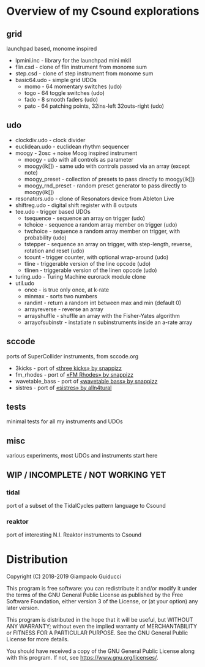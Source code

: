 #  Overview of my Csound explorations

## grid

launchpad based, monome inspired

- lpmini.inc - library for the launchpad mini mkII
- flin.csd - clone of flin instrument from monome sum
- step.csd - clone of step instrument from monome sum
- basic64.udo - simple grid UDOs
  - momo - 64 momentary switches (udo)
  - togo - 64 toggle switches (udo)
  - fado - 8 smooth faders (udo)
  - pato - 64 patching points, 32ins-left 32outs-right (udo)

## udo

- clockdiv.udo - clock divider
- euclidean.udo - euclidean rhythm sequencer
- moogy - 2osc + noise Moog inspired instrument
  - moogy - udo with all controls as parameter
  - moogy(ik[]) - same udo with controls passed via an array (except note)
  - moogy\_preset - collection of presets to pass directly to moogy(ik[]) 
  - moogy\_rnd\_preset - random preset generator to pass directly to moogy(ik[]) 
- resonators.udo - clone of Resonators device from Ableton Live
- shiftreg.udo - digital shift register with 8 outputs
- tee.udo - trigger based UDOs
  - tsequence - sequence an array on trigger (udo)
  - tchoice - sequence a random array member on trigger (udo) 
  - twchoice - sequence a random array member on trigger, with probability (udo)
  - tstepper - sequence an array on trigger, with step-length, reverse, rotation and reset (udo) 
  - tcount - trigger counter, with optional wrap-around (udo)
  - tline - triggerable version of the line opcode (udo)
  - tlinen - triggerable version of the linen opcode (udo)
- turing.udo - Turing Machine eurorack module clone
- util.udo
  - once - is true only once, at k-rate
  - minmax - sorts two numbers
  - randint - return a random int between max and min (default 0)
  - arrayreverse - reverse an array
  - arrayshuffle - shuffle an array with the Fisher-Yates algorithm
  - arrayofsubinstr - instatiate n subinstruments inside an a-rate array

## sccode

ports of SuperCollider instruments, from sccode.org

- 3kicks - port of [«three kicks» by snappizz](http://sccode.org/1-57g)
- fm\_rhodes - port of [«FM Rhodes» by snappizz](http://sccode.org/1-522)
- wavetable\_bass - port of [«wavetable bass» by snappizz](http://sccode.org/1-57b)
- sistres - port of [«sistres» by alln4tural](http://sccode.org/1-1Ni)

## tests
minimal tests for all my instruments and UDOs

## misc
various experiments, most UDOs and instruments start here

## WIP / INCOMPLETE / NOT WORKING YET

### tidal
port of a subset of the TidalCycles pattern language to Csound

### reaktor
port of interesting N.I. Reaktor instruments to Csound


# Distribution

Copyright (C) 2018-2019 Giampaolo Guiducci

This program is free software: you can redistribute it and/or modify
it under the terms of the GNU General Public License as published by
the Free Software Foundation, either version 3 of the License, or
(at your option) any later version.

This program is distributed in the hope that it will be useful,
but WITHOUT ANY WARRANTY; without even the implied warranty of
MERCHANTABILITY or FITNESS FOR A PARTICULAR PURPOSE.  See the
GNU General Public License for more details.

You should have received a copy of the GNU General Public License
along with this program.  If not, see <https://www.gnu.org/licenses/>.

